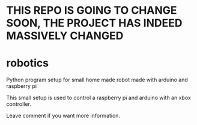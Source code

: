 # THIS REPO IS GOING TO CHANGE SOON, THE PROJECT HAS INDEED MASSIVELY CHANGED


# robotics
Python program setup for small home made robot made with arduino and raspberry pi


This small setup is used to control a raspberry pi and arduino with an xbox controller. 

Leave comment if you want more information. 
